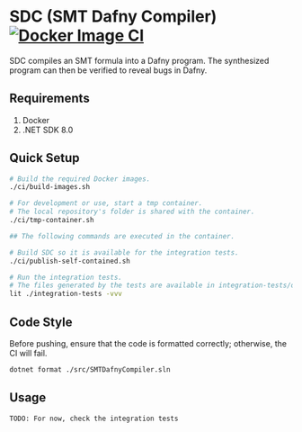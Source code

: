 # SDC (SMT Dafny Compiler) [![Docker Image CI](https://github.com/m-carrasco/smt-dafny-compiler/actions/workflows/docker-image.yml/badge.svg)](https://github.com/m-carrasco/smt-dafny-compiler/actions/workflows/docker-image.yml)

SDC compiles an SMT formula into a Dafny program. The synthesized program can then be verified to reveal bugs in Dafny.

## Requirements

1. Docker
2. .NET SDK 8.0

## Quick Setup

```bash
# Build the required Docker images.
./ci/build-images.sh

# For development or use, start a tmp container. 
# The local repository's folder is shared with the container.
./ci/tmp-container.sh

## The following commands are executed in the container.

# Build SDC so it is available for the integration tests.
./ci/publish-self-contained.sh

# Run the integration tests.
# The files generated by the tests are available in integration-tests/output.
lit ./integration-tests -vvv
```

## Code Style

Before pushing, ensure that the code is formatted correctly; otherwise, the CI will fail.

```bash
dotnet format ./src/SMTDafnyCompiler.sln
```

## Usage

```bash
TODO: For now, check the integration tests
```
